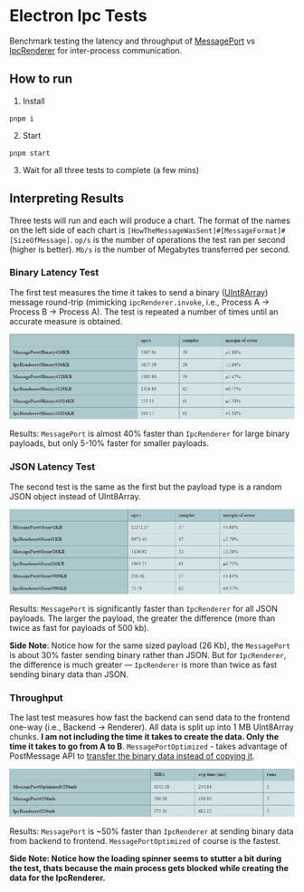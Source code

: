 # Electron Ipc Tests

Benchmark testing the latency and throughput of [MessagePort](https://www.electronjs.org/docs/latest/api/message-port-main) vs [IpcRenderer](https://www.electronjs.org/docs/latest/api/ipc-renderer) for inter-process communication. 

## How to run

1. Install
```
pnpm i
```
2. Start
```
pnpm start
```
3. Wait for all three tests to complete (a few mins)

## Interpreting Results

Three tests will run and each will produce a chart. The format of the names on the left side of each chart is `[HowTheMessageWasSent]#[MessageFormat]#[SizeOfMessage]`. `op/s` is the number of operations the test ran per second (higher is better). `Mb/s` is the number of Megabytes transferred per second. 

### Binary Latency Test

The first test measures the time it takes to send a binary ([UInt8Array](https://developer.mozilla.org/en-US/docs/Web/JavaScript/Reference/Global_Objects/Uint8Array)) message round-trip (mimicking `ipcRenderer.invoke`, i.e., Process A -> Process B -> Process A).
The test is repeated a number of times until an accurate measure is obtained.

![Binary Latency Test](img/latency_binary.png)

Results: `MessagePort` is almost 40% faster than `IpcRenderer` for large binary payloads, but only 5-10% faster for smaller payloads.

### JSON Latency Test

The second test is the same as the first but the payload type is a random JSON object instead of UInt8Array.

![Binary Latency Test](img/latency_json.png)

Results: `MessagePort` is significantly faster than `IpcRenderer` for all JSON payloads. The larger the payload, the greater the difference (more than twice as fast for payloads of 500 kb).

**Side Note**: Notice how for the same sized payload (26 Kb), the `MessagePort` is about 30% faster sending binary rather than JSON. But for `IpcRenderer`, the difference is much greater &mdash; `IpcRenderer` is more than twice as fast sending binary data than JSON.

### Throughput

The last test measures how fast the backend can send data to the frontend one-way (i.e., Backend -> Renderer). All data is split up into 1 MB UInt8Array chunks. **I am not including the time it takes to create the data. Only the time it takes to go from A to B**.
`MessagePortOptimized` - takes advantage of PostMessage API to [transfer the binary data instead of copying it](https://developer.mozilla.org/en-US/docs/Web/API/Worker/postMessage#syntax).  


![Binary Latency Test](img/throughput..png)

Results: `MessagePort` is ~50% faster than `IpcRenderer` at sending binary data from backend to frontend. `MessagePortOptimized` of course is the fastest.

**Side Note: Notice how the loading spinner seems to stutter a bit during the test, thats because the main process gets blocked while creating the data for the IpcRenderer.**